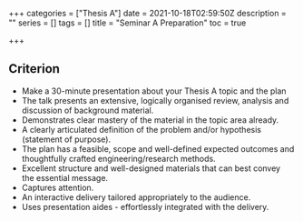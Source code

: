 +++
categories = ["Thesis A"]
date = 2021-10-18T02:59:50Z
description = ""
series = []
tags = []
title = "Seminar A Preparation"
toc = true

+++
## Criterion

* Make a 30-minute presentation about your Thesis A topic and the plan
* The talk presents an extensive, logically organised review, analysis and discussion of background material.
* Demonstrates clear mastery of the material in the topic area already.
* A clearly articulated definition of the problem and/or hypothesis (statement of purpose).
* The plan has a feasible, scope and well-defined expected outcomes and thoughtfully crafted engineering/research methods.
* Excellent structure and well-designed materials that can best convey the essential message.
* Captures attention.
* An interactive delivery tailored appropriately to the audience.
* Uses presentation aides - effortlessly integrated with the delivery.